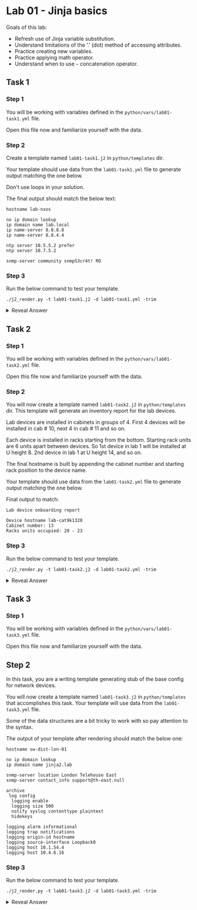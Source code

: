 # Lab 01 - Jinja basics

Goals of this lab:

- Refresh use of Jinja variable substitution.
- Understand limitations of the '.' (dot) method of accessing attributes.
- Practice creating new variables.
- Practice applying math operator.
- Understand when to use `~` concatenation operator.

## Task 1

### Step 1

You will be working with variables defined in the `python/vars/lab01-task1.yml` file.

Open this file now and familiarize yourself with the data.
### Step 2

Create a template named `lab01-task1.j2` in `python/templates` dir.

Your template should use data from the `lab01-task1.yml` file to generate output matching the one below.

Don't use loops in your solution.

The final output should match the below text:
```
hostname lab-nxos

no ip domain lookup
ip domain name lab.local
ip name-server 8.8.8.8
ip name-server 8.8.4.4

ntp server 10.5.5.2 prefer
ntp server 10.7.5.2

snmp-server community snmpS3cr4t! RO
```

### Step 3

Run the below command to test your template.

```
./j2_render.py -t lab01-task1.j2 -d lab01-task1.yml -trim
```

<details>
  <summary>Reveal Answer</summary>

You should use variable substitution within `{{ }}` blocks.

You can use `.` or `[]` notation for accessing dictionary keys and list items. It is recommended to use the `[]` notation to make explicit difference between key names and variables.

For keys containing special characters, e.g. `-`, you need to use `[]` notation.


```
hostname {{ hostname }}

no ip domain lookup
ip domain name {{ dns['domain'] }}
ip name-server {{ dns['servers'][0] }}
ip name-server {{ dns['servers'][1] }}

ntp server {{ ntp_servers[0] }} prefer
ntp server {{ ntp_servers[1] }}

snmp-server community {{ snmp['community-string'] }} RO
```
</details>

## Task 2

### Step 1

You will be working with variables defined in the `python/vars/lab01-task2.yml` file.

Open this file now and familiarize yourself with the data.

### Step 2

You will now create a template named `lab01-task2.j2` in `python/templates` dir. This template will generate an inventory report for the lab devices.

Lab devices are installed in cabinets in groups of 4. First 4 devices will be installed in cab # 10, next 4 in cab # 11 and so on.

Each device is installed in racks starting from the bottom. Starting rack units are 6 units apart between devices. So 1st device in lab 1 will be installed at U height 8. 2nd device in lab 1 at U height 14, and so on.

The final hostname is built by appending the cabinet number and starting rack position to the device name.

Your template should use data from the `lab01-task2.yml` file to generate output matching the one below.

Final output to match:
```
Lab device onboarding report

Device hostname lab-cat9k1320
Cabinet number: 13
Racks units occupied: 20 - 23
```

### Step 3

Run the below command to test your template.

```
./j2_render.py -t lab01-task2.j2 -d lab01-task2.yml -trim
```

<details>
  <summary>Reveal Answer</summary>

Use `{% set %}` statements to define new variables. This makes the rest of the template simpler.

Apply mathematical operators to compute lab numbers, U height, etc.

Use the `~` operator to concatenate a string with integers.

```
{% set unit_in_lab = lab_number % 4 %}
{% set cabinet = lab_cab_start + unit_in_lab %}
{% set rack_u_start = lab_rack_u_start + (6 * (unit_in_lab -1 )) %}
Lab device onboarding report

Device hostname {{ name ~ cabinet ~ rack_u_start }}
Cabinet number: {{ cabinet }}
Racks units occupied: {{ rack_u_start }} - {{ rack_u_start + rack_u_height - 1 }}
```

</details>

## Task 3

### Step 1

You will be working with variables defined in the `python/vars/lab01-task3.yml` file.

Open this file now and familiarize yourself with the data.

## Step 2

In this task, you are a writing template generating stub of the base config for network devices.

You will now create a template named `lab01-task3.j2` in `python/templates` that accomplishes this task. Your template will use data from the `lab01-task3.yml` file.

Some of the data structures are a bit tricky to work with so pay attention to the syntax.

The output of your template after rendering should match the below one:
```
hostname sw-dist-lon-01

no ip domain lookup
ip domain name jinja2.lab

snmp-server location London Telehouse East
snmp-server contact_info support@th-east.null

archive
 log config
  logging enable
  logging size 500
  notify syslog contenttype plaintext
  hidekeys

logging alarm informational
logging trap notifications
logging origin-id hostname
logging source-interface Loopback0
logging host 10.1.54.4
logging host 10.4.6.16
```

### Step 3

Run the below command to test your template.

```
./j2_render.py -t lab01-task3.j2 -d lab01-task3.yml -trim
```

<details>
  <summary>Reveal Answer</summary>

Use variable substitution `{{ }}` syntax to access values of the variables.

Use `[]` notation for accessing keys containing special characters.

Define helper variable to make it easier to access nested data elements.

```
{% set device_region = sites[site]['region'] %}
hostname {{ hostname }}

no ip domain lookup
ip domain name {{ domain_name }}

snmp-server location {{ sites[site]['location-name'] }}
snmp-server contact_info support@th-east.null

archive
 log config
  logging enable
  logging size {{ logging_settings['archive_logging_size'] }}
  notify syslog contenttype plaintext
  hidekeys

logging alarm informational
logging trap notifications
logging origin-id hostname
logging source-interface {{ logging_settings['source_interface'] }}
logging host {{ regions[device_region]['logging_hosts'][0] }}
logging host {{ regions[device_region]['logging_hosts'][1] }}
```

</details>